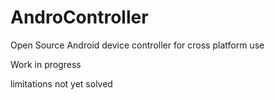 # AndroController
Open Source Android device controller for cross platform use

Work in progress

limitations not yet solved 



